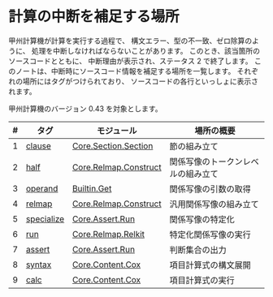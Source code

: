 # 計算の中断を補足する場所

甲州計算機が計算を実行する過程で、
構文エラー、型の不一致、ゼロ除算のように、
処理を中断しなければならないことがあります。
このとき、該当箇所のソースコードとともに、
中断理由が表示され、ステータス 2 で終了します。
このノートは、中断時にソースコード情報を補足する場所を一覧します。
それぞれの場所にはタグがつけられており、
ソースコードの各行といっしょに表示されます。

甲州計算機のバージョン 0.43 を対象とします。

|  # | タグ         | モジュール              | 場所の概要                         |
|----|--------------|-------------------------|------------------------------------|
|  1 | [clause]     | [Core.Section.Section]  | 節の組み立て                       |
|  2 | [half]       | [Core.Relmap.Construct] | 関係写像のトークンレベルの組み立て |
|  3 | [operand]    | [Builtin.Get]           | 関係写像の引数の取得               |
|  4 | [relmap]     | [Core.Relmap.Construct] | 汎用関係写像の組み立て             |
|  5 | [specialize] | [Core.Assert.Run]       | 関係写像の特定化                   |
|  6 | [run]        | [Core.Relmap.Relkit]    | 特定化関係写像の実行               |
|  7 | [assert]     | [Core.Assert.Run]       | 判断集合の出力                     |
|  8 | [syntax]     | [Core.Content.Cox]      | 項目計算式の構文展開               |
|  9 | [calc]       | [Core.Content.Cox]      | 項目計算式の実行                   |

[clause]:     abort/abort-clause.k
[half]:       abort/abort-half.k
[relmap]:     abort/abort-relmap.k
[operand]:    abort/abort-operand.k
[syntax]:     abort/abort-syntax.k
[specialize]: abort/abort-specialize.k
[assert]:     abort/abort-assert.k
[run]:        abort/abort-run.k
[calc]:       abort/abort-calc.k

[Builtin.Get]:           https://github.com/seinokatsuhiro/koshucode/blob/master/baala/operator/Koshucode/Baala/Builtin/Get.hs
[Core.Assert.Run]:       https://github.com/seinokatsuhiro/koshucode/blob/master/baala/core/Koshucode/Baala/Core/Assert/Run.hs
[Core.Content.Cox]:      https://github.com/seinokatsuhiro/koshucode/blob/master/baala/core/Koshucode/Baala/Core/Content/Cox.hs
[Core.Relmap.Construct]: https://github.com/seinokatsuhiro/koshucode/blob/master/baala/core/Koshucode/Baala/Core/Relmap/Construct.hs
[Core.Relmap.Relkit]:    https://github.com/seinokatsuhiro/koshucode/blob/master/baala/core/Koshucode/Baala/Core/Relmap/Relkit.hs
[Core.Section.Section]:  https://github.com/seinokatsuhiro/koshucode/blob/master/baala/core/Koshucode/Baala/Core/Section/Section.hs

